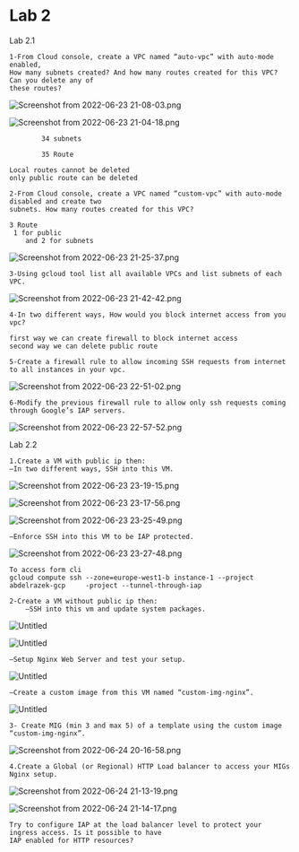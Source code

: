 # Lab 2

Lab 2.1

```plain text
1-From Cloud console, create a VPC named “auto-vpc” with auto-mode enabled,
How many subnets created? And how many routes created for this VPC? Can you delete any of
these routes?
```

![Screenshot from 2022-06-23 21-08-03.png](Lab%202%20bf0bb66b1ea44e079f385fc3f67bca39/Screenshot_from_2022-06-23_21-08-03.png)

![Screenshot from 2022-06-23 21-04-18.png](Lab%202%20bf0bb66b1ea44e079f385fc3f67bca39/Screenshot_from_2022-06-23_21-04-18.png)

  

```plain text
		34 subnets
```

```plain text
		35 Route
```

```plain text
Local routes cannot be deleted  
only public route can be deleted
```

```plain text
2-From Cloud console, create a VPC named “custom-vpc” with auto-mode disabled and create two
subnets. How many routes created for this VPC?
```

```plain text
3 Route
 1 for public 
	and 2 for subnets
```

![Screenshot from 2022-06-23 21-25-37.png](Lab%202%20bf0bb66b1ea44e079f385fc3f67bca39/Screenshot_from_2022-06-23_21-25-37.png)

```plain text
3-Using gcloud tool list all available VPCs and list subnets of each VPC.
```

![Screenshot from 2022-06-23 21-42-42.png](Lab%202%20bf0bb66b1ea44e079f385fc3f67bca39/Screenshot_from_2022-06-23_21-42-42.png)

```plain text
4-In two different ways, How would you block internet access from you vpc?
```

```plain text
first way we can create firewall to block internet access 
second way we can delete public route 
```

```plain text
5-Create a firewall rule to allow incoming SSH requests from internet to all instances in your vpc.
```

![Screenshot from 2022-06-23 22-51-02.png](Lab%202%20bf0bb66b1ea44e079f385fc3f67bca39/Screenshot_from_2022-06-23_22-51-02.png)

```plain text
6-Modify the previous firewall rule to allow only ssh requests coming through Google’s IAP servers.
```

![Screenshot from 2022-06-23 22-57-52.png](Lab%202%20bf0bb66b1ea44e079f385fc3f67bca39/Screenshot_from_2022-06-23_22-57-52.png)

Lab 2.2 

```plain text
1.Create a VM with public ip then:
–In two different ways, SSH into this VM.

```

![Screenshot from 2022-06-23 23-19-15.png](Lab%202%20bf0bb66b1ea44e079f385fc3f67bca39/Screenshot_from_2022-06-23_23-19-15.png)

![Screenshot from 2022-06-23 23-17-56.png](Lab%202%20bf0bb66b1ea44e079f385fc3f67bca39/Screenshot_from_2022-06-23_23-17-56.png)

![Screenshot from 2022-06-23 23-25-49.png](Lab%202%20bf0bb66b1ea44e079f385fc3f67bca39/Screenshot_from_2022-06-23_23-25-49.png)

```plain text
–Enforce SSH into this VM to be IAP protected.
```

![Screenshot from 2022-06-23 23-27-48.png](Lab%202%20bf0bb66b1ea44e079f385fc3f67bca39/Screenshot_from_2022-06-23_23-27-48.png)

```plain text
To access form cli 
gcloud compute ssh --zone=europe-west1-b instance-1 --project abdelrazek-gcp     -project --tunnel-through-iap
```

```plain text
2-Create a VM without public ip then:
	–SSH into this vm and update system packages.
```

![Untitled](Lab%202%20bf0bb66b1ea44e079f385fc3f67bca39/Untitled.png)

![Untitled](Lab%202%20bf0bb66b1ea44e079f385fc3f67bca39/Untitled%201.png)

```plain text
–Setup Nginx Web Server and test your setup.
```

![Untitled](Lab%202%20bf0bb66b1ea44e079f385fc3f67bca39/Untitled%202.png)

```plain text
–Create a custom image from this VM named “custom-img-nginx”.
```

![Untitled](Lab%202%20bf0bb66b1ea44e079f385fc3f67bca39/Untitled%203.png)

```plain text
3- Create MIG (min 3 and max 5) of a template using the custom image “custom-img-nginx”.
```

![Screenshot from 2022-06-24 20-16-58.png](Lab%202%20bf0bb66b1ea44e079f385fc3f67bca39/Screenshot_from_2022-06-24_20-16-58.png)

```plain text
4.Create a Global (or Regional) HTTP Load balancer to access your MIGs Nginx setup.
```

![Screenshot from 2022-06-24 21-13-19.png](Lab%202%20bf0bb66b1ea44e079f385fc3f67bca39/Screenshot_from_2022-06-24_21-13-19.png)

![Screenshot from 2022-06-24 21-14-17.png](Lab%202%20bf0bb66b1ea44e079f385fc3f67bca39/Screenshot_from_2022-06-24_21-14-17.png)

```plain text
Try to configure IAP at the load balancer level to protect your ingress access. Is it possible to have
IAP enabled for HTTP resources?
```